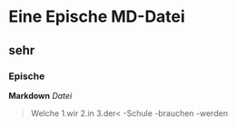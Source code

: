 # Eine Epische MD-Datei
## sehr
### Epische
**Markdown**
*Datei*
>Welche
1.wir
2.in
3.der<
-Schule
-brauchen
-werden